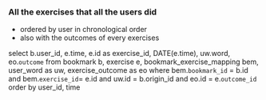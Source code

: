### All the exercises that all the users did
- ordered by user in chronological order
- also with the outcomes of every exercises

select b.user_id, e.time, e.id as exercise_id,  DATE(e.time), uw.word, eo.`outcome`
from bookmark b, exercise e, bookmark_exercise_mapping bem, user_word as uw, exercise_outcome as eo
where
    bem.`bookmark_id` = b.id and
    bem.`exercise_id`= e.id and
    uw.id = b.origin_id and
    eo.id = e.`outcome_id`
order by user_id, time